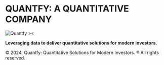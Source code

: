 # QUANTFY: A QUANTITATIVE COMPANY

![Quantfy ><](../statics/quantfy-icon.png)

**Leveraging data to deliver quantitative solutions for modern investors.**

© 2024, Quantfy: Quantitative Solutions for Modern Investors. ® All rights reserved.